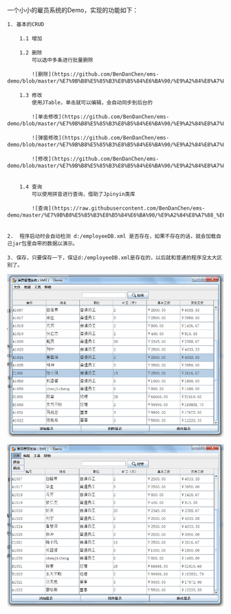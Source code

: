 





一个小小的雇员系统的Demo，实现的功能如下：



 	1. 基本的CRUD
 	
 		1.1 增加
 			
 		1.2 删除
 			可以选中多条进行批量删除
 			
 			![删除](https://github.com/BenDanChen/ems-demo/blob/master/%E7%9B%B8%E5%85%B3%E8%B5%84%E6%BA%90/%E9%A2%84%E8%A7%88_%E5%88%A0%E9%99%A4.png)
 			
 		1.3 修改
 			使用JTable，单击就可以编辑，会自动同步到后台的
 			
 			![单击修改](https://github.com/BenDanChen/ems-demo/blob/master/%E7%9B%B8%E5%85%B3%E8%B5%84%E6%BA%90/%E9%A2%84%E8%A7%88_%E7%9B%B4%E6%8E%A5%E5%8D%95%E5%87%BB%E4%BF%AE%E6%94%B9.png)
 			
 			![弹窗修改](https://github.com/BenDanChen/ems-demo/blob/master/%E7%9B%B8%E5%85%B3%E8%B5%84%E6%BA%90/%E9%A2%84%E8%A7%88_%E4%BD%BF%E7%94%A8%E5%BC%B9%E5%87%BA%E6%A1%86%E4%BF%AE%E6%94%B9.png)
 			
 			![修改](https://github.com/BenDanChen/ems-demo/blob/master/%E7%9B%B8%E5%85%B3%E8%B5%84%E6%BA%90/%E9%A2%84%E8%A7%88_%E7%9B%B4%E6%8E%A5%E5%8D%95%E5%87%BB%E4%BF%AE%E6%94%B9.png)
 			
 			
 		1.4 查询
 			可以使用拼音进行查询，借助了Jpinyin类库
 			
			![查询](https://raw.githubusercontent.com/BenDanChen/ems-demo/master/%E7%9B%B8%E5%85%B3%E8%B5%84%E6%BA%90/%E9%A2%84%E8%A7%88_%E6%90%9C%E7%B4%A2.png)
			
	
	2.  程序启动时会自动检测 d:/employeeDB.xml 是否存在，如果不存在的话，就会加载自己jar包里自带的数据以演示。
	
	3. 保存，只要保存一下，保证d:/employeeDB.xml是存在的，以后就和普通的程序没太大区别了。
	

![主界面](https://github.com/BenDanChen/ems-demo/blob/master/%E7%9B%B8%E5%85%B3%E8%B5%84%E6%BA%90/%E9%A2%84%E8%A7%88_%E4%B8%BB%E7%95%8C%E9%9D%A2.png)

![菜单](https://github.com/BenDanChen/ems-demo/blob/master/%E7%9B%B8%E5%85%B3%E8%B5%84%E6%BA%90/%E9%A2%84%E8%A7%88_%E8%8F%9C%E5%8D%95.png)












